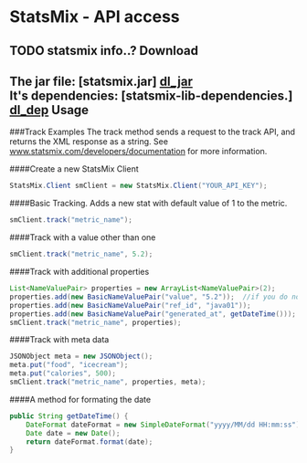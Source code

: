 [dl_jar]: https://github.com/downloads/mcclaskc/statsmix_jar/statsmix.jar
[dl_dep]: https://github.com/downloads/mcclaskc/statsmix_jar/statsmix-lib-dependencies.tar.gz

StatsMix - API access
========
TODO statsmix info..?
Download 
--------
The jar file: [statsmix.jar] [dl_jar] <br />
It's dependencies: [statsmix-lib-dependencies.] [dl_dep]
Usage 
------
###Track Examples
The track method sends a request to the track API, and returns the XML response as a string.  See www.statsmix.com/developers/documentation for more information.

####Create a new StatsMix Client
```java
StatsMix.Client smClient = new StatsMix.Client("YOUR_API_KEY");
```

####Basic Tracking.  Adds a new stat with default value of 1 to the metric.
```java
smClient.track("metric_name");
```

####Track with a value other than one
```java
smClient.track("metric_name", 5.2);
```

####Track with additional properties
```java
List<NameValuePair> properties = new ArrayList<NameValuePair>(2);
properties.add(new BasicNameValuePair("value", "5.2"));  //if you do not include the value, it will default to 1
properties.add(new BasicNameValuePair("ref_id", "java01"));
properties.add(new BasicNameValuePair("generated_at", getDateTime()));
smClient.track("metric_name", properties);
```

####Track with meta data
```java
JSONObject meta = new JSONObject();
meta.put("food", "icecream");
meta.put("calories", 500);
smClient.track("metric_name", properties, meta);
```

####A method for formating the date
```java
public String getDateTime() {
    DateFormat dateFormat = new SimpleDateFormat("yyyy/MM/dd HH:mm:ss");
    Date date = new Date();
    return dateFormat.format(date);
}
```